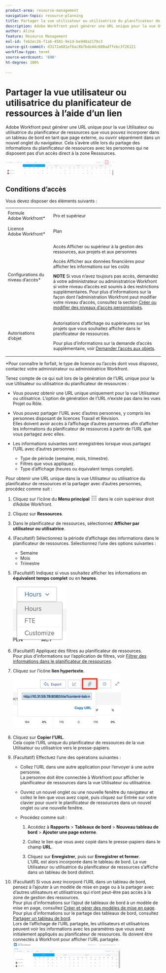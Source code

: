 ```yaml
---
product-area: resource-management
navigation-topic: resource-planning
title: Partager la vue utilisateur ou utilisatrice du planificateur de ressources à l’aide d’un lien
description: Adobe Workfront peut générer une URL unique pour la vue Utilisateur ou utilisatrice du planificateur de ressources que vous pouvez incorporer dans un tableau de bord en tant que page externe, ou ouvrir séparément dans un nouvel onglet du navigateur. Cela s’avère utile lors du partage des informations du planificateur de ressources avec les personnes qui ne disposent pas d’un accès direct à la zone Ressources.
author: Alina
feature: Resource Management
exl-id: feb2ec26-f1a6-4581-9e1d-be948a2170c3
source-git-commit: d3172a681ef6ac8b7bde44c680ad7febc3f26121
workflow-type: tm+mt
source-wordcount: '690'
ht-degree: 100%

---
```


# Partager la vue utilisateur ou utilisatrice du planificateur de ressources à l’aide d’un lien

Adobe Workfront peut générer une URL unique pour la vue Utilisateur ou utilisatrice du planificateur de ressources que vous pouvez incorporer dans un tableau de bord en tant que page externe, ou ouvrir séparément dans un nouvel onglet du navigateur. Cela s’avère utile lors du partage des informations du planificateur de ressources avec les personnes qui ne disposent pas d’un accès direct à la zone Ressources.

![](assets/rp-user-view-with-link-highlight-350x49.png)

## Conditions d’accès

Vous devez disposer des éléments suivants :

<table style="table-layout:auto"> 
 <col> 
 <col> 
 <tbody> 
  <tr> 
   <td role="rowheader">Formule Adobe Workfront*</td> 
   <td> <p>Pro et supérieur</p> </td> 
  </tr> 
  <tr> 
   <td role="rowheader">Licence Adobe Workfront*</td> 
   <td> <p>Plan </p> </td> 
  </tr> 
  <tr> 
   <td role="rowheader">Configurations du niveau d’accès*</td> 
   <td> <p>Accès Afficher ou supérieur à la gestion des ressources, aux projets et aux personnes</p> <p>Accès Afficher aux données financières pour afficher les informations sur les coûts </p> <p><b>NOTE</b> Si vous n’avez toujours pas accès, demandez à votre administrateur ou administratrice Workfront si votre niveau d’accès est soumis à des restrictions supplémentaires. Pour plus d’informations sur la façon dont l’administration Workfront peut modifier votre niveau d’accès, consultez la section <a href="../../administration-and-setup/add-users/configure-and-grant-access/create-modify-access-levels.md" class="MCXref xref">Créer ou modifier des niveaux d’accès personnalisés</a>.</p> </td> 
  </tr> 
  <tr> 
   <td role="rowheader">Autorisations d’objet</td> 
   <td> <p>Autorisations d’affichage ou supérieures sur les projets que vous souhaitez afficher dans le planificateur de ressources.</p> <p>Pour plus d’informations sur la demande d’accès supplémentaire, voir <a href="../../workfront-basics/grant-and-request-access-to-objects/request-access.md" class="MCXref xref">Demander l’accès aux objets</a>.</p> </td> 
  </tr> 
 </tbody> 
</table>

&#42;Pour connaître le forfait, le type de licence ou l’accès dont vous disposez, contactez votre administrateur ou administratrice Workfront.


Tenez compte de ce qui suit lors de la génération de l’URL unique pour la vue Utilisateur ou utilisatrice du planificateur de ressources :

* Vous pouvez obtenir une URL unique uniquement pour la vue Utilisateur ou utilisatrice. L’option de génération de l’URL n’existe pas dans les vues Projet ou Rôle.
* Vous pouvez partager l’URL avec d’autres personnes, y compris les personnes disposant de licences Travail et Révision.\
  Elles doivent avoir accès à l’affichage d’autres personnes afin d’afficher les informations du planificateur de ressources à partir de l’URL que vous partagez avec elles.
* Les informations suivantes sont enregistrées lorsque vous partagez l’URL avec d’autres personnes :

   * Type de période (semaine, mois, trimestre).
   * Filtres que vous appliquez.
   * Type d’affichage (heures ou équivalent temps complet).

Pour obtenir une URL unique dans la vue Utilisateur ou utilisatrice du planificateur de ressources et la partager avec d’autres personnes, procédez comme suit :

1. Cliquez sur l’icône du **Menu principal** ![](assets/main-menu-icon.png) dans le coin supérieur droit d’Adobe Workfront.

1. Cliquez sur **Ressources**.
1. Dans le planificateur de ressources, sélectionnez **Afficher par utilisateur ou utilisatrice**.
1. (Facultatif) Sélectionnez la période d’affichage des informations dans le planificateur de ressources. Sélectionnez l’une des options suivantes :

   * Semaine
   * Mois
   * Trimestre

1. (Facultatif) Indiquez si vous souhaitez afficher les informations en **équivalent temps complet** ou en **heures**.\
   ![RP_hours_or_fte_in_user_view.png](assets/rp-hours-or-fte-in-user-view.png)

1. (Facultatif) Appliquez des filtres au planificateur de ressources.\
   Pour plus d’informations sur l’application de filtres, voir [Filtrer des informations dans le planificateur de ressources](../../resource-mgmt/resource-planning/filter-resource-planner.md).

1. Cliquez sur l’icône **lien hypertexte**.\
   ![RP_Storm_generate_URL_with_copy_URL_link.png](assets/rp-storm-generate-url-with-copy-url-link-350x182.png)

1. Cliquez sur **Copier l’URL**.\
   Cela copie l’URL unique du planificateur de ressources de la vue Utilisateur ou utilisatrice vers le presse-papiers.

1. (Facultatif) Effectuez l’une des opérations suivantes :

   * Collez l’URL dans une autre application pour l’envoyer à une autre personne.\
     La personne doit être connectée à Workfront pour afficher le planificateur de ressources dans la vue Utilisateur ou utilisatrice.
   * Ouvrez un nouvel onglet ou une nouvelle fenêtre du navigateur et collez le lien que vous avez copié, puis cliquez sur Entrée sur votre clavier pour ouvrir le planificateur de ressources dans un nouvel onglet ou une nouvelle fenêtre.
   * Procédez comme suit :

     <!--   
     <MadCap:conditionalText data-mc-conditions="QuicksilverOrClassic.Draft mode">   
     (NOTE:&nbsp;turn this into a numbered list)   
     </MadCap:conditionalText>   
     -->

      1. Accédez à **Rapports** > **Tableaux de bord** > **Nouveau tableau de bord** > **Ajouter une page externe**.

      1. Collez le lien que vous avez copié dans le presse-papiers dans le champ **URL**.
      1. Cliquez sur **Enregistrer**, puis sur **Enregistrer et fermer**.\
         L’URL est alors incorporée dans le tableau de bord. La vue Utilisateur ou utilisatrice du planificateur de ressources s’affiche dans un tableau de bord distinct.

1. (Facultatif) Si vous avez incorporé l’URL dans un tableau de bord, pensez à l’ajouter à un modèle de mise en page ou à la partager avec d’autres utilisateurs et utilisatrices qui n’ont peut-être pas accès à la zone de gestion des ressources.\
   Pour plus d’informations sur l’ajout de tableaux de bord à un modèle de mise en page, consultez [Créer et gérer des modèles de mise en page](../../administration-and-setup/customize-workfront/use-layout-templates/create-and-manage-layout-templates.md).\
   Pour plus d’informations sur le partage des tableaux de bord, consultez [Partager un tableau de bord](../../reports-and-dashboards/dashboards/creating-and-managing-dashboards/share-dashboard.md).\
   Lors de l’affichage de l’URL partagée, les utilisateurs et utilisatrices peuvent voir les informations avec les paramètres que vous avez initialement appliqués au planificateur de ressources. Ils doivent être connectés à Workfront pour afficher l’URL partagée.\
   ![user_view_dashoard_from_unique_url.png](assets/user-view-dashoard-from-unique-url-350x85.png)
